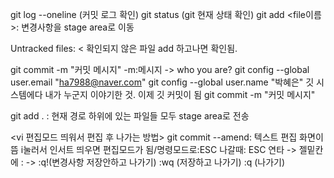 git log --oneline (커밋 로그 확인)
git status (git 현재 상태 확인)
git add <file이름>: 변경사항을 stage area로 이동


Untracked files: < 확인되지 않은 파일
add 하고나면 확인됨.

git commit -m "커밋 메시지"   -m:메시지
-> who you are?
git config --global user.email "ha7988@naver.com"
git config --global user.name "박혜은"
깃 시스템에다 내가 누군지 이야기한 것. 이제 깃 커밋이 됨
git commit -m "커밋 메시지"

git add . : 현재 경로 하위에 있는 파일들 모두 stage area로 전송

<vi 편집모드 띄워서 편집 후 나가는 방법>
git commit --amend: 텍스트 편집 화면이 뜸
i눌러서 인서트 띄우면 편집모드가 됨/명령모드로:ESC
나갈때: ESC 연타 -> 젤밑칸에 : ->
:q!(변경사항 저장안하고 나가기)
:wq (저장하고 나가기) 
:q (나가기)

